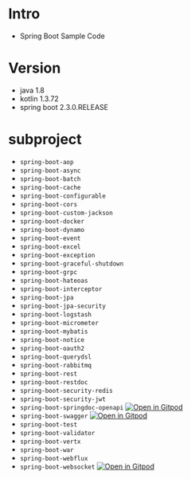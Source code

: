 # Intro

* Spring Boot Sample Code

# Version

* java 1.8
* kotlin 1.3.72
* spring boot 2.3.0.RELEASE

# subproject

- `spring-boot-aop`
- `spring-boot-async`
- `spring-boot-batch`
- `spring-boot-cache`
- `spring-boot-configurable`
- `spring-boot-cors`
- `spring-boot-custom-jackson`
- `spring-boot-docker`
- `spring-boot-dynamo`
- `spring-boot-event`
- `spring-boot-excel`
- `spring-boot-exception`
- `spring-boot-graceful-shutdown`
- `spring-boot-grpc`
- `spring-boot-hateoas`
- `spring-boot-interceptor`
- `spring-boot-jpa`
- `spring-boot-jpa-security`
- `spring-boot-logstash`
- `spring-boot-micrometer`
- `spring-boot-mybatis`
- `spring-boot-notice`
- `spring-boot-oauth2`
- `spring-boot-querydsl`
- `spring-boot-rabbitmq`
- `spring-boot-rest`
- `spring-boot-restdoc`
- `spring-boot-security-redis`
- `spring-boot-security-jwt`
- `spring-boot-springdoc-openapi` [![Open in Gitpod](https://gitpod.io/button/open-in-gitpod.svg)](https://gitpod.io/#project=SpringBootSpringDocOpenApi,path=swagger-ui.html/https://github.com/heowc/SpringBootSample/tree/master/SpringBootSpringDocOpenApi)
- `spring-boot-swagger` [![Open in Gitpod](https://gitpod.io/button/open-in-gitpod.svg)](https://gitpod.io/#project=SpringBootSwagger,path=swagger-ui%2Findex.html/https://github.com/heowc/SpringBootSample/tree/master/SpringBootSwagger)
- `spring-boot-test`
- `spring-boot-validator`
- `spring-boot-vertx`
- `spring-boot-war`
- `spring-boot-webflux`
- `spring-boot-websocket` [![Open in Gitpod](https://gitpod.io/button/open-in-gitpod.svg)](https://gitpod.io/#project=SpringBootWebSocket/https://github.com/heowc/SpringBootSample/tree/master/SpringBootWebSocket)

